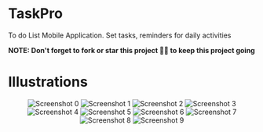 # TaskPro
To do List Mobile Application. Set tasks, reminders for daily activities

<b>NOTE: Don't forget to fork or star this project 🙏😁 to keep this project going </b>

# Illustrations


<div align="center">
   <img src="https://github.com/salahuddinjony/Task_Scheduling_Management/assets/36960783/0c5d1b81-6046-47f0-ae46-6584d93fb502 width="200" alt="Screenshot 0">
   <img src="https://github.com/salahuddinjony/Task_Scheduling_Management/assets/36960783/d588ecce-19d4-45cb-927b-776c2973d63f width="200" alt="Screenshot 1">
   <img src="https://github.com/salahuddinjony/Task_Scheduling_Management/assets/36960783/2bf880a4-27c7-438a-9381-9aa81ecb79b9 width="200" alt="Screenshot 2">
   <img src="https://github.com/salahuddinjony/Task_Scheduling_Management/assets/36960783/8f013d71-225c-4c16-90ad-930e80264957 width="200" alt="Screenshot 3">
</div>

<div align="center">
   <img src="https://github.com/salahuddinjony/Task_Scheduling_Management/assets/36960783/f622ae90-6cc8-4b13-b722-3af0f94f9ad6 width="200" alt="Screenshot 4">
   <img src="https://github.com/salahuddinjony/Task_Scheduling_Management/assets/36960783/0386c963-2f2e-4f56-9890-9338fe2c799c width="200" alt="Screenshot 5">
   <img src="https://github.com/salahuddinjony/Task_Scheduling_Management/assets/36960783/ffe3762d-b2e5-416b-b386-b428456dd06f width="200" alt="Screenshot 6">
   <img src="https://github.com/salahuddinjony/Task_Scheduling_Management/assets/36960783/fe34f6e7-265a-4582-821b-9aeb063edc56 width="200" alt="Screenshot 7">
   <img src="https://github.com/salahuddinjony/Task_Scheduling_Management/assets/36960783/7e22fcfd-6851-40e0-87a0-1a80e679380b width="200" alt="Screenshot 8">
   <img src="https://github.com/salahuddinjony/Task_Scheduling_Management/assets/36960783/422425e8-0bcd-4be7-8385-ab9452f13add width="200" alt="Screenshot 9">
</div>

